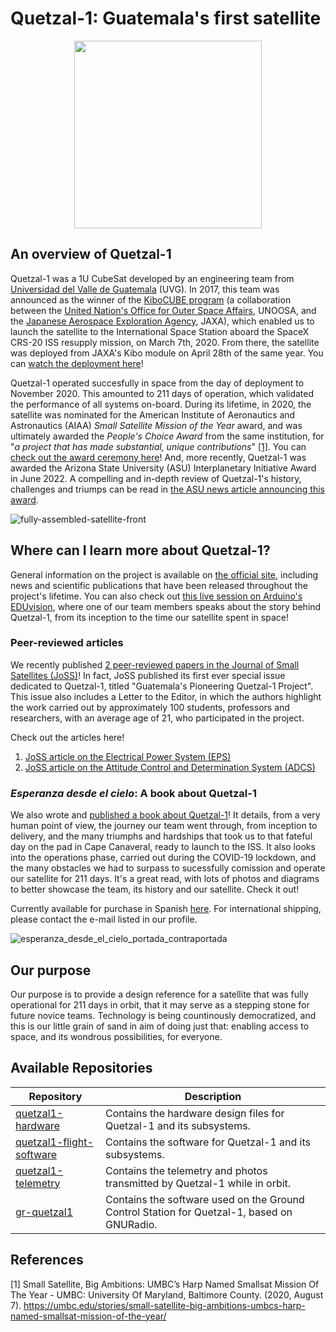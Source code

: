 # Quetzal-1: Guatemala's first satellite

<p align="center">
<img width="300" src="https://github.com/Quetzal-1-CubeSat-Team/.github-private/blob/master/profile/media/quetzal_1_badge.png?raw=true">
</p>

## An overview of Quetzal-1

Quetzal-1 was a 1U CubeSat developed by an engineering team from [Universidad del Valle de Guatemala](https://www.uvg.edu.gt/) (UVG). In 2017, this team was announced as the winner of the [KiboCUBE program](https://www.unoosa.org/oosa/en/ourwork/access2space4all/KiboCUBE/KiboCUBE_Index.html) (a collaboration between the [United Nation's Office for Outer Space Affairs](https://www.unoosa.org/), UNOOSA, and the [Japanese Aerospace Exploration Agency](https://global.jaxa.jp/), JAXA), which enabled us to launch the satellite to the International Space Station aboard the SpaceX CRS-20 ISS resupply mission, on March 7th, 2020. From there, the satellite was deployed from JAXA's Kibo module on April 28th of the same year. You can [watch the deployment here](https://youtu.be/7M39SjJJsEc)!

Quetzal-1 operated succesfully in space from the day of deployment to November 2020. This amounted to 211 days of operation, which validated the performance of all systems on-board. During its lifetime, in 2020, the satellite was nominated for the American Institute of Aeronautics and Astronautics (AIAA) *Small Satellite Mission of the Year* award, and was ultimately awarded the *People's Choice Award* from the same institution, for "*a project that has made substantial, unique contributions*" [[1]](#user-content-references). You can [check out the award ceremony here](https://noticias.uvg.edu.gt/cubesat-quetzal-1-people-choice-aiaa-satelite/)! And, more recently, Quetzal-1 was awarded the Arizona State University (ASU) Interplanetary Initiative Award in June 2022. A compelling and in-depth review of Quetzal-1's history, challenges and triumps can be read in [the ASU news article announcing this award](https://news.asu.edu/20220606-guatemalan-team-launches-nations-1st-cubesat-wins-interplanetary-initiative-prize).

![fully-assembled-satellite-front](https://github.com/Quetzal-1-CubeSat-Team/.github-private/blob/master/profile/media/fully_assembled_satellite_front_compressed.jpg?raw=true "Quetzal-1")

## Where can I learn more about Quetzal-1?

General information on the project is available on [the official site](https://www.uvg.edu.gt/cubesat-en/), including news and scientific publications that have been released throughout the project's lifetime. You can also check out [this live session on Arduino's EDUvision](https://youtu.be/YOHguG6epe4?t=378), where one of our team members speaks about the story behind Quetzal-1, from its inception to the time our satellite spent in space!

### Peer-reviewed articles

We recently published [2 peer-reviewed papers in the Journal of Small Satellites (JoSS)](https://jossonline.com/)! In fact, JoSS published its first ever special issue dedicated to Quetzal-1, titled "Guatemala's Pioneering Quetzal-1 Project". This issue also includes a Letter to the Editor, in which the authors highlight the work carried out by approximately 100 students, professors and researchers, with an average age of 21, who participated in the project.

Check out the articles here!
1. [JoSS article on the Electrical Power System (EPS)](https://jossonline.com/storage/2023/05/Final-Aguilar-Nadalini-Design-and-On-Orbit-Performance-of-the-Electrical-Power-System-for-the-Quetzal-1-CubeSat.pdf)
2. [JoSS article on the Attitude Control and Determination System (ADCS)](https://jossonline.com/storage/2023/05/Final-Alvarez-Design-and-On-Orbit-Performance-of-the-Attitude-Determination-and-Passive-Control-System-for-the-Quetzal-1-CubeSat.pdf)

### *Esperanza desde el cielo*: A book about Quetzal-1

We also wrote and [published a book about Quetzal-1](https://noticias.uvg.edu.gt/esperanza-cielo-historia-satelite-guatemalteco-uvg/)! It details, from a very human point of view, the journey our team went through, from inception to delivery, and the many triumphs and hardships that took us to that fateful day on the pad in Cape Canaveral, ready to launch to the ISS. It also looks into the operations phase, carried out during the COVID-19 lockdown, and the many obstacles we had to surpass to sucessfully comission and operate our satellite for 211 days. It's a great read, with lots of photos and diagrams to better showcase the team, its history and our satellite. Check it out!

Currently available for purchase in Spanish [here](https://tienda.uvg.edu.gt/index.php?tienda=2&producto=921). For international shipping, please contact the e-mail listed in our profile.

![esperanza_desde_el_cielo_portada_contraportada](https://github.com/Quetzal-1-CubeSat-Team/.github-private/blob/master/profile/media/esperanza_desde_el_cielo_portada_contraportada.png?raw=true "Libro Esperanza desde el cielo")

## Our purpose

Our purpose is to provide a design reference for a satellite that was fully operational for 211 days in orbit, that it may serve as a stepping stone for future novice teams. Technology is being countinously democratized, and this is our little grain of sand in aim of doing just that: enabling access to space, and its wondrous possibilities, for everyone.

## Available Repositories

| Repository               | Description                                                                                                             |
|--------------------------|-------------------------------------------------------------------------------------------------------------------------|
| [quetzal1-hardware](https://github.com/Quetzal-1-CubeSat-Team/quetzal1-hardware)        | Contains the hardware design files for Quetzal-1 and its subsystems.                                                    |
| [quetzal1-flight-software](https://github.com/Quetzal-1-CubeSat-Team/quetzal1-flight-software) | Contains the software for Quetzal-1 and its subsystems.                                                                 |
| [quetzal1-telemetry](https://github.com/Quetzal-1-CubeSat-Team/quetzal1-telemetry)              | Contains the telemetry and photos transmitted by Quetzal-1 while in orbit. |
| [gr-quetzal1](https://github.com/danalvarez/gr-quetzal1)              | Contains the software used on the Ground Control Station for Quetzal-1, based on GNURadio. |

## References

[1] Small Satellite, Big Ambitions: UMBC’s Harp Named Smallsat Mission Of The Year - UMBC: University Of Maryland, Baltimore County. (2020, August 7). https://umbc.edu/stories/small-satellite-big-ambitions-umbcs-harp-named-smallsat-mission-of-the-year/
